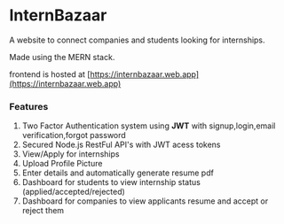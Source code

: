 # InternBazaar

A website to connect companies and students looking for internships.

Made using the MERN stack.

frontend is hosted at [https://internbazaar.web.app](https://internbazaar.web.app)

### Features
1. Two Factor Authentication system using **JWT** with signup,login,email verification,forgot password
2. Secured Node.js RestFul API's with JWT acess tokens
3. View/Apply for internships
4. Upload Profile Picture 
5. Enter details and automatically generate resume pdf
6. Dashboard for students to view internship status (applied/accepted/rejected)
7. Dashboard for companies to view applicants resume and accept or reject them
